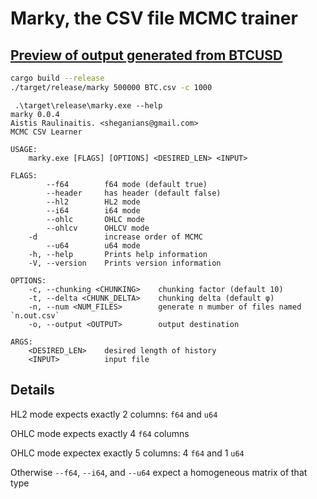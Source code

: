 # Marky, the CSV file MCMC trainer

## [Preview of output generated from BTCUSD](https://sheganinans.github.io/marky/)

```sh
cargo build --release
./target/release/marky 500000 BTC.csv -c 1000
```

```
 .\target\release\marky.exe --help
marky 0.0.4
Aistis Raulinaitis. <sheganians@gmail.com>
MCMC CSV Learner

USAGE:
    marky.exe [FLAGS] [OPTIONS] <DESIRED_LEN> <INPUT>

FLAGS:
        --f64        f64 mode (default true)
        --header     has header (default false)
        --hl2        HL2 mode
        --i64        i64 mode
        --ohlc       OHLC mode
        --ohlcv      OHLCV mode
    -d               increase order of MCMC
        --u64        u64 mode
    -h, --help       Prints help information
    -V, --version    Prints version information

OPTIONS:
    -c, --chunking <CHUNKING>    chunking factor (default 10)
    -t, --delta <CHUNK_DELTA>    chunking delta (default φ)
    -n, --num <NUM_FILES>        generate n mumber of files named `n.out.csv`
    -o, --output <OUTPUT>        output destination

ARGS:
    <DESIRED_LEN>    desired length of history
    <INPUT>          input file
```

## Details

HL2 mode expects exactly 2 columns: `f64` and `u64`

OHLC mode expects exactly 4 `f64` columns

OHLC mode expectex exactly 5 columns: 4 `f64` and 1 `u64`

Otherwise `--f64`, `--i64`, and `--u64` expect a homogeneous matrix of that type
